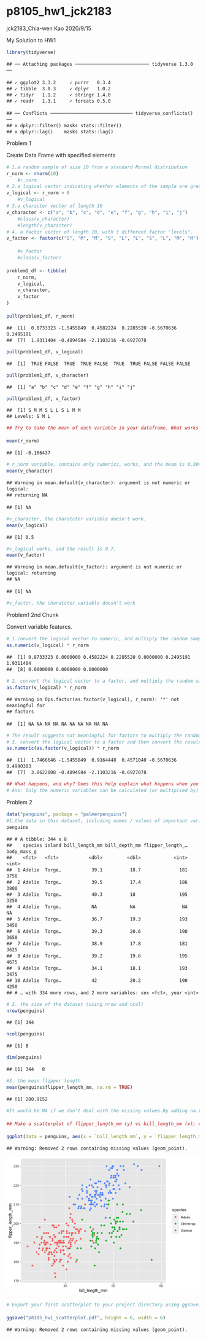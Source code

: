 p8105\_hw1\_jck2183
================
jck2183\_Chia-wen Kao
2020/9/15

My Solution to HW1

``` r
library(tidyverse)
```

    ## ── Attaching packages ─────────────────────────── tidyverse 1.3.0 ──

    ## ✓ ggplot2 3.3.2     ✓ purrr   0.3.4
    ## ✓ tibble  3.0.3     ✓ dplyr   1.0.2
    ## ✓ tidyr   1.1.2     ✓ stringr 1.4.0
    ## ✓ readr   1.3.1     ✓ forcats 0.5.0

    ## ── Conflicts ────────────────────────────── tidyverse_conflicts() ──
    ## x dplyr::filter() masks stats::filter()
    ## x dplyr::lag()    masks stats::lag()

Problem 1

Create Data Frame with specified elements

``` r
# 1.a random sample of size 10 from a standard Normal distribution
r_norm <- rnorm(10)
    #r_norm
# 2.a logical vector indicating whether elements of the sample are greater than 0
v_logical <- r_norm > 0
    #v_logical
# 3.a character vector of length 10
v_character <- c("a", "b", "c", "d", "e", "f", "g", "h", "i", "j")
    #class(v_character)
    #length(v_character)
# 4. a factor vector of length 10, with 3 different factor "levels".
v_factor <- factor(c("S", "M", "M", "S", "L", "L", "S", "L", "M", "M"), levels = c("S", "M", "L"))

    #v_factor
    #class(v_factor)

problem1_df <- tibble(
    r_norm, 
    v_logical,
    v_character, 
    v_factor
)

pull(problem1_df, r_norm)
```

    ##  [1]  0.8733323 -1.5455849  0.4582224  0.2285520 -0.5670636  0.2495191
    ##  [7]  1.9311404 -0.4894584 -2.1103216 -0.6927078

``` r
pull(problem1_df, v_logical)
```

    ##  [1]  TRUE FALSE  TRUE  TRUE FALSE  TRUE  TRUE FALSE FALSE FALSE

``` r
pull(problem1_df, v_character)
```

    ##  [1] "a" "b" "c" "d" "e" "f" "g" "h" "i" "j"

``` r
pull(problem1_df, v_factor)
```

    ##  [1] S M M S L L S L M M
    ## Levels: S M L

``` r
## Try to take the mean of each variable in your dataframe. What works and what doesn’t?

mean(r_norm) 
```

    ## [1] -0.166437

``` r
# r_norm variable, contains only numerics, works, and the mean is 0.3043041.
mean(v_character) 
```

    ## Warning in mean.default(v_character): argument is not numeric or logical:
    ## returning NA

    ## [1] NA

``` r
#v_character, the charatcter variable doesn't work.
mean(v_logical) 
```

    ## [1] 0.5

``` r
#v_logical works, and the result is 0.7.
mean(v_factor) 
```

    ## Warning in mean.default(v_factor): argument is not numeric or logical: returning
    ## NA

    ## [1] NA

``` r
#v_factor, the charatcter variable doesn't work
```

Problem1 2nd Chunk

Convert variable features.

``` r
# 1.convert the logical vector to numeric, and multiply the random sample by the result
as.numeric(v_logical) * r_norm
```

    ##  [1] 0.8733323 0.0000000 0.4582224 0.2285520 0.0000000 0.2495191 1.9311404
    ##  [8] 0.0000000 0.0000000 0.0000000

``` r
# 2. convert the logical vector to a factor, and multiply the random sample by the result
as.factor(v_logical) * r_norm
```

    ## Warning in Ops.factor(as.factor(v_logical), r_norm): '*' not meaningful for
    ## factors

    ##  [1] NA NA NA NA NA NA NA NA NA NA

``` r
# The result suggests not meaningful for factors to multiply the random sample
# 3. convert the logical vector to a factor and then convert the result to numeric, and multiply the random sample by the result.
as.numeric(as.factor(v_logical)) * r_norm
```

    ##  [1]  1.7466646 -1.5455849  0.9164448  0.4571040 -0.5670636  0.4990383
    ##  [7]  3.8622808 -0.4894584 -2.1103216 -0.6927078

``` r
## What happens, and why? Does this help explain what happens when you try to take the mean?
# Ans: Only the numeric variables can be calculated (or multiplied by) with the random sample. This also help to explain what happens when we tried to take the mean. Since only numeric variables can be calculated, including taking mean. Character / Logical variables are not available for the calculation.
```

Problem 2

``` r
data("penguins", package = "palmerpenguins")
#1.the data in this dataset, including names / values of important variables
penguins
```

    ## # A tibble: 344 x 8
    ##    species island bill_length_mm bill_depth_mm flipper_length_… body_mass_g
    ##    <fct>   <fct>           <dbl>         <dbl>            <int>       <int>
    ##  1 Adelie  Torge…           39.1          18.7              181        3750
    ##  2 Adelie  Torge…           39.5          17.4              186        3800
    ##  3 Adelie  Torge…           40.3          18                195        3250
    ##  4 Adelie  Torge…           NA            NA                 NA          NA
    ##  5 Adelie  Torge…           36.7          19.3              193        3450
    ##  6 Adelie  Torge…           39.3          20.6              190        3650
    ##  7 Adelie  Torge…           38.9          17.8              181        3625
    ##  8 Adelie  Torge…           39.2          19.6              195        4675
    ##  9 Adelie  Torge…           34.1          18.1              193        3475
    ## 10 Adelie  Torge…           42            20.2              190        4250
    ## # … with 334 more rows, and 2 more variables: sex <fct>, year <int>

``` r
# 2. the size of the dataset (using nrow and ncol)
nrow(penguins)
```

    ## [1] 344

``` r
ncol(penguins)
```

    ## [1] 8

``` r
dim(penguins)
```

    ## [1] 344   8

``` r
#3. the mean flipper length
mean(penguins$flipper_length_mm, na.rm = TRUE) 
```

    ## [1] 200.9152

``` r
#It would be NA if we don't deal with the missing values.By adding na.rm = TRUE syntax, we can remove the missing values and get the mean of the mean flipper length = 200.9152 mm.

## Make a scatterplot of flipper_length_mm (y) vs bill_length_mm (x); color points using the species variable (adding color = ... inside of aes in your ggplot code should help).

ggplot(data = penguins, aes(x = `bill_length_mm`, y = `flipper_length_mm`)) + geom_point(aes(color = `species`))
```

    ## Warning: Removed 2 rows containing missing values (geom_point).

![](p8105_hw1_jck2183_files/figure-gfm/unnamed-chunk-4-1.png)<!-- -->

``` r
# Export your first scatterplot to your project directory using ggsave.

ggsave("p8105_hw1_scatterplot.pdf", height = 6, width = 6)
```

    ## Warning: Removed 2 rows containing missing values (geom_point).
